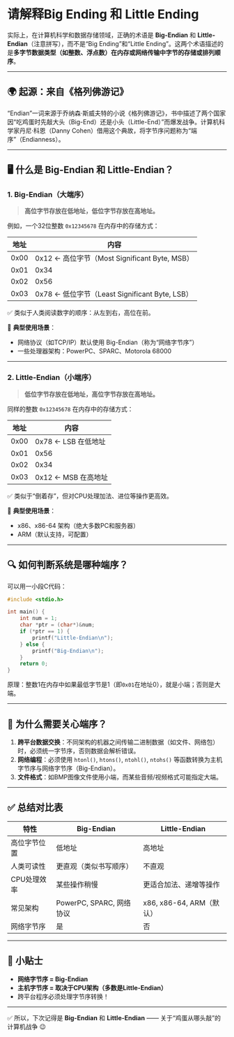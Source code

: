 # 请解释Big Ending 和 Little Ending

实际上，在计算机科学和数据存储领域，正确的术语是 **Big-Endian** 和 **Little-Endian**（注意拼写），而不是“Big Ending”和“Little Ending”。这两个术语描述的是**多字节数据类型（如整数、浮点数）在内存或网络传输中字节的存储或排列顺序**。

---

## 🌍 起源：来自《格列佛游记》
“Endian”一词来源于乔纳森·斯威夫特的小说《格列佛游记》，书中描述了两个国家因“吃鸡蛋时先敲大头（Big-End）还是小头（Little-End）”而爆发战争。计算机科学家丹尼·科恩（Danny Cohen）借用这个典故，将字节序问题称为“端序”（Endianness）。

---

## 🖥️ 什么是 Big-Endian 和 Little-Endian？

### 1. Big-Endian（大端序）
> **高位字节存放在低地址，低位字节存放在高地址。**

例如，一个32位整数 `0x12345678` 在内存中的存储方式：

| 地址 | 内容  |
|------|-------|
| 0x00 | 0x12  ← 高位字节（Most Significant Byte, MSB）|
| 0x01 | 0x34  |
| 0x02 | 0x56  |
| 0x03 | 0x78  ← 低位字节（Least Significant Byte, LSB）|

✅ 类似于人类阅读数字的顺序：从左到右，高位在前。

📌 **典型使用场景**：
- 网络协议（如TCP/IP）默认使用 Big-Endian（称为“网络字节序”）
- 一些处理器架构：PowerPC、SPARC、Motorola 68000

---

### 2. Little-Endian（小端序）
> **低位字节存放在低地址，高位字节存放在高地址。**

同样的整数 `0x12345678` 在内存中的存储方式：

| 地址 | 内容  |
|------|-------|
| 0x00 | 0x78  ← LSB 在低地址 |
| 0x01 | 0x56  |
| 0x02 | 0x34  |
| 0x03 | 0x12  ← MSB 在高地址 |

✅ 类似于“倒着存”，但对CPU处理加法、进位等操作更高效。

📌 **典型使用场景**：
- x86、x86-64 架构（绝大多数PC和服务器）
- ARM（默认支持，可配置）

---

## 🔍 如何判断系统是哪种端序？

可以用一小段C代码：

```c
#include <stdio.h>

int main() {
    int num = 1;
    char *ptr = (char*)&num;
    if (*ptr == 1) {
        printf("Little-Endian\n");
    } else {
        printf("Big-Endian\n");
    }
    return 0;
}
```

原理：整数1在内存中如果最低字节是1（即`0x01`在地址0），就是小端；否则是大端。

---

## 🔄 为什么需要关心端序？

1. **跨平台数据交换**：不同架构的机器之间传输二进制数据（如文件、网络包）时，必须统一字节序，否则数据会解析错误。
2. **网络编程**：必须使用 `htonl()`, `htons()`, `ntohl()`, `ntohs()` 等函数转换为主机字节序与网络字节序（Big-Endian）。
3. **文件格式**：如BMP图像文件使用小端，而某些音频/视频格式可能指定大端。

---

## ✅ 总结对比表

| 特性             | Big-Endian               | Little-Endian             |
|------------------|--------------------------|---------------------------|
| 高位字节位置     | 低地址                   | 高地址                    |
| 人类可读性       | 更直观（类似书写顺序）   | 不直观                    |
| CPU处理效率      | 某些操作稍慢             | 更适合加法、递增等操作    |
| 常见架构         | PowerPC, SPARC, 网络协议 | x86, x86-64, ARM（默认）  |
| 网络字节序       | 是                       | 否                        |

---

## 📌 小贴士

- **网络字节序 = Big-Endian**
- **主机字节序 = 取决于CPU架构（多数是Little-Endian）**
- 跨平台程序必须处理字节序转换！

---

✅ 所以，下次记得是 **Big-Endian** 和 **Little-Endian** —— 关于“鸡蛋从哪头敲”的计算机战争 😉
